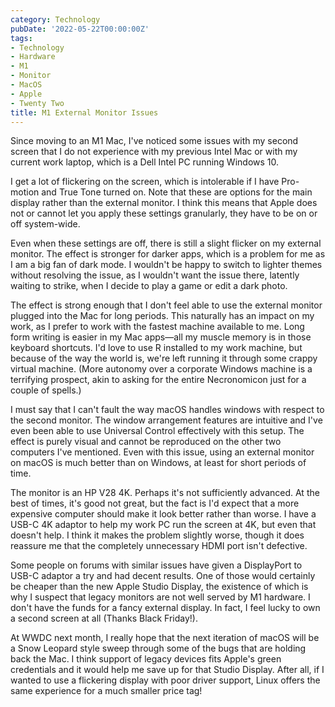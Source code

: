 ```yaml
---
category: Technology
pubDate: '2022-05-22T00:00:00Z'
tags:
- Technology
- Hardware
- M1
- Monitor
- MacOS
- Apple
- Twenty Two
title: M1 External Monitor Issues
---
```

Since moving to an M1 Mac, I've noticed some issues with my second screen that I do not experience with my previous Intel Mac or with my current work laptop, which is a Dell Intel PC running Windows 10.

I get a lot of flickering on the screen, which is intolerable if I have Pro-motion and True Tone turned on. Note that these are options for the main display rather than the external monitor. I think this means that Apple does not or cannot let you apply these settings granularly, they have to be on or off system-wide. 

Even when these settings are off, there is still a slight flicker on my external monitor. The effect is stronger for darker apps, which is a problem for me as I am a big fan of dark mode. I wouldn't be happy to switch to lighter themes without resolving the issue, as I wouldn't want the issue there, latently waiting to strike, when I decide to play a game or edit a dark photo.

The effect is strong enough that I don't feel able to use the external monitor plugged into the Mac for long periods. This naturally has an impact on my work, as I prefer to work with the fastest machine available to me. Long form writing is easier in my Mac apps—all my muscle memory is in those keyboard shortcuts. I'd love to use R installed to my work machine, but because of the way the world is, we're left running it through some crappy virtual machine. (More autonomy over a corporate Windows machine is a terrifying prospect, akin to asking for the entire Necronomicon just for a couple of spells.)

I must say that I can't fault the way macOS handles windows with respect to the second monitor. The window arrangement features are intuitive and I've even been able to use Universal Control effectively with this setup. The effect is purely visual and cannot be reproduced on the other two computers I've mentioned. Even with this issue, using an external monitor on macOS is much better than on Windows, at least for short periods of time.

The monitor is an HP V28 4K. Perhaps it's not sufficiently advanced. At the best of times, it's good not great, but the fact is I'd expect that a more expensive computer should make it look better rather than worse. I have a USB-C 4K adaptor to help my work PC run the screen at 4K, but even that doesn't help. I think it makes the problem slightly worse, though it does reassure me that the completely unnecessary HDMI port isn't defective.

Some people on forums with similar issues have given a DisplayPort to USB-C adaptor a try and had decent results. One of those would certainly be cheaper than the new Apple Studio Display, the existence of which is why I suspect that legacy monitors are not well served by M1 hardware. I don't have the funds for a fancy external display. In fact, I feel lucky to own a second screen at all (Thanks Black Friday!). 

At WWDC next month, I really hope that the next iteration of macOS will be a Snow Leopard style sweep through some of the bugs that are holding back the Mac. I think support of legacy devices fits Apple's green credentials and it would help me save up for that Studio Display. After all, if I wanted to use a flickering display with poor driver support, Linux offers the same experience for a much smaller price tag!